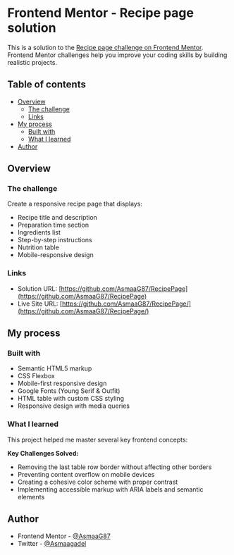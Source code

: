 # Frontend Mentor - Recipe page solution

This is a solution to the [Recipe page challenge on Frontend Mentor](https://www.frontendmentor.io/challenges/recipe-page-KiTsR8QQKm). Frontend Mentor challenges help you improve your coding skills by building realistic projects. 

## Table of contents

- [Overview](#overview)
  - [The challenge](#the-challenge)
  - [Links](#links)
- [My process](#my-process)
  - [Built with](#built-with)
  - [What I learned](#what-i-learned)
- [Author](#author)

## Overview

### The challenge

Create a responsive recipe page that displays:
- Recipe title and description
- Preparation time section
- Ingredients list
- Step-by-step instructions
- Nutrition table
- Mobile-responsive design


### Links

- Solution URL: [https://github.com/AsmaaG87/RecipePage](https://github.com/AsmaaG87/RecipePage)
- Live Site URL: [https://github.com/AsmaaG87/RecipePage/](https://github.com/AsmaaG87/RecipePage/)

## My process

### Built with

- Semantic HTML5 markup
- CSS Flexbox
- Mobile-first responsive design
- Google Fonts (Young Serif & Outfit)
- HTML table with custom CSS styling
- Responsive design with media queries

### What I learned

This project helped me master several key frontend concepts:

**Key Challenges Solved:**
- Removing the last table row border without affecting other borders
- Preventing content overflow on mobile devices
- Creating a cohesive color scheme with proper contrast
- Implementing accessible markup with ARIA labels and semantic elements

## Author

- Frontend Mentor - [@AsmaaG87](https://www.frontendmentor.io/profile/AsmaaG87)
- Twitter - [@Asmaagadel](https://www.twitter.com/Asmaagadel)
